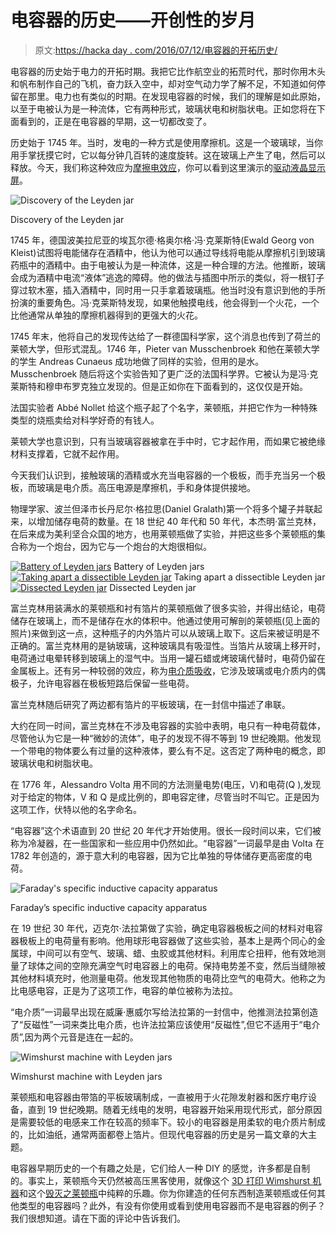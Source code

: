 # 电容器的历史——开创性的岁月

> 原文:[https://hacka day . com/2016/07/12/电容器的开拓历史/](https://hackaday.com/2016/07/12/history-of-the-capacitor-the-pioneering-years/)

电容器的历史始于电力的开拓时期。我把它比作航空业的拓荒时代，那时你用木头和帆布制作自己的飞机，奋力跃入空中，却对空气动力学了解不足，不知道如何停留在那里。电力也有类似的时期。在发现电容器的时候，我们的理解是如此原始，以至于电被认为是一种流体，它有两种形式，玻璃状电和树脂状电。正如您将在下面看到的，正是在电容器的早期，这一切都改变了。

历史始于 1745 年。当时，发电的一种方式是使用摩擦机。这是一个玻璃球，当你用手掌抚摸它时，它以每分钟几百转的速度旋转。这在玻璃上产生了电，然后可以释放。今天，我们称这种效应为[摩擦电效应](https://en.wikipedia.org/wiki/Triboelectric_effect)，你可以看到这里演示的[驱动液晶显示屏](http://hackaday.com/2016/02/02/power-from-paper/)。

![Discovery of the Leyden jar](../Images/627691177731b225df553777fa774c41.png)

Discovery of the Leyden jar

1745 年，德国波美拉尼亚的埃瓦尔德·格奥尔格·冯·克莱斯特(Ewald Georg von Kleist)试图将电能储存在酒精中，他认为他可以通过导线将电能从摩擦机引到玻璃药瓶中的酒精中。由于电被认为是一种流体，这是一种合理的方法。他推断，玻璃会成为酒精中电流“液体”逃逸的障碍。他的做法与插图中所示的类似，将一根钉子穿过软木塞，插入酒精中，同时用一只手拿着玻璃瓶。他当时没有意识到他的手所扮演的重要角色。冯·克莱斯特发现，如果他触摸电线，他会得到一个火花，一个比他通常从单独的摩擦机器得到的更强大的火花。

1745 年末，他将自己的发现传达给了一群德国科学家，这个消息也传到了荷兰的莱顿大学，但形式混乱。1746 年，Pieter van Musschenbroek 和他在莱顿大学的学生 Andreas Cunaeus 成功地做了同样的实验，但用的是水。Musschenbroek 随后将这个实验告知了更广泛的法国科学界。它被认为是冯·克莱斯特和穆申布罗克独立发现的。但是正如你在下面看到的，这仅仅是开始。

法国实验者 Abbé Nollet 给这个瓶子起了个名字，莱顿瓶，并把它作为一种特殊类型的烧瓶卖给对科学好奇的有钱人。

莱顿大学也意识到，只有当玻璃容器被拿在手中时，它才起作用，而如果它被绝缘材料支撑着，它就不起作用。

今天我们认识到，接触玻璃的酒精或水充当电容器的一个极板，而手充当另一个极板，而玻璃是电介质。高压电源是摩擦机，手和身体提供接地。

物理学家、波兰但泽市长丹尼尔·格拉思(Daniel Gralath)第一个将多个罐子并联起来，以增加储存电荷的数量。在 18 世纪 40 年代和 50 年代，本杰明·富兰克林，在后来成为美利坚合众国的地方，也用莱顿瓶做了实验，并把这些多个莱顿瓶的集合称为一个炮台，因为它与一个炮台的大炮很相似。

 [![Battery of Leyden jars](../Images/9e19737c61f4d292d9959f766316d6b4.png "Battery of Leyden jars")](https://hackaday.com/2016/07/12/history-of-the-capacitor-the-pioneering-years/leyden_jar_battery/) Battery of Leyden jars [![Taking apart a dissectible Leyden jar](../Images/99c52330072549cb9a8f6878116c7b41.png "Taking apart a dissectible Leyden jar")](https://hackaday.com/2016/07/12/history-of-the-capacitor-the-pioneering-years/dissectible_leyden_jar_taking_apart/) Taking apart a dissectible Leyden jar [![Dissected Leyden jar](../Images/02814f4b4bb7565bb7de88bb1353d3f6.png "Dissected Leyden jar")](https://hackaday.com/2016/07/12/history-of-the-capacitor-the-pioneering-years/dissectible_leyden_jar_taken_apart/) Dissected Leyden jar

富兰克林用装满水的莱顿瓶和衬有箔片的莱顿瓶做了很多实验，并得出结论，电荷储存在玻璃上，而不是储存在水的体积中。他通过使用可解剖的莱顿瓶(见上面的照片)来做到这一点，这种瓶子的内外箔片可以从玻璃上取下。这后来被证明是不正确的。富兰克林用的是钠玻璃，这种玻璃具有吸湿性。当箔片从玻璃上移开时，电荷通过电晕转移到玻璃上的湿气中。当用一罐石蜡或烤玻璃代替时，电荷仍留在金属板上。还有另一种较弱的效应，称为[电介质吸收](https://en.wikipedia.org/wiki/Dielectric_absorption)，它涉及玻璃或电介质内的偶极子，允许电容器在极板短路后保留一些电荷。

富兰克林随后研究了两边都有箔片的平板玻璃，在一封信中描述了串联。

大约在同一时间，富兰克林在不涉及电容器的实验中表明，电只有一种电荷载体，尽管他认为它是一种“微妙的流体”，电子的发现不得不等到 19 世纪晚期。他发现一个带电的物体要么有过量的这种液体，要么有不足。这否定了两种电的概念，即玻璃状电和树脂状电。

在 1776 年，Alessandro Volta 用不同的方法测量电势(电压，V)和电荷(Q ),发现对于给定的物体，V 和 Q 是成比例的，即电容定律，尽管当时不叫它。正是因为这项工作，伏特以他的名字命名。

“电容器”这个术语直到 20 世纪 20 年代才开始使用。很长一段时间以来，它们被称为冷凝器，在一些国家和一些应用中仍然如此。“电容器”一词最早是由 Volta 在 1782 年创造的，源于意大利的电容器，因为它比单独的导体储存更高密度的电荷。

![Faraday's specific inductive capacity apparatus](../Images/b1e5683eb02977bbdbf36ffd7e4291ec.png)

Faraday’s specific inductive capacity apparatus

在 19 世纪 30 年代，迈克尔·法拉第做了实验，确定电容器极板之间的材料对电容器极板上的电荷量有影响。他用球形电容器做了这些实验，基本上是两个同心的金属球，中间可以有空气、玻璃、蜡、虫胶或其他材料。利用库仑扭秤，他有效地测量了球体之间的空隙充满空气时电容器上的电荷。保持电势差不变，然后当缝隙被其他材料填充时，他测量电荷。他发现其他物质的电荷比空气的电荷大。他称之为比电感电容，正是为了这项工作，电容的单位被称为法拉。

“电介质”一词最早出现在威廉·惠威尔写给法拉第的一封信中，他推测法拉第创造了“反磁性”一词来类比电介质，也许法拉第应该使用“反磁性”,但它不适用于“电介质”,因为两个元音是连在一起的。

![Wimshurst machine with Leyden jars](../Images/222f6d0d0c769be89a77bbe9710267dc.png)

Wimshurst machine with Leyden jars

莱顿瓶和电容器由带箔的平板玻璃制成，一直被用于火花隙发射器和医疗电疗设备，直到 19 世纪晚期。随着无线电的发明，电容器开始采用现代形式，部分原因是需要较低的电感来工作在较高的频率下。较小的电容器是用柔软的电介质片制成的，比如油纸，通常两面都卷上箔片。但现代电容器的历史是另一篇文章的大主题。

电容器早期历史的一个有趣之处是，它们给人一种 DIY 的感觉，许多都是自制的。事实上，莱顿瓶今天仍然被高压黑客使用，就像这个 [3D 打印 Wimshurst 机器](http://hackaday.com/2015/02/06/3d-printed-wimshurst-machine/)和这个[毁灭之莱顿瓶](http://hackaday.com/2009/01/24/leyden-jar-of-doom/)中纯粹的乐趣。你为你建造的任何东西制造莱顿瓶或任何其他类型的电容器吗？此外，有没有你使用或看到使用电容器而不是电容器的例子？我们很想知道。请在下面的评论中告诉我们。